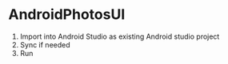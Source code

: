 # AndroidPhotosUI

1. Import into Android Studio as existing Android studio project
2. Sync if needed
3. Run
